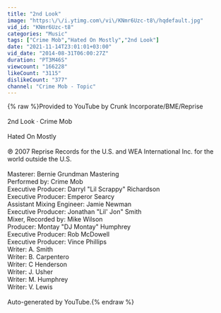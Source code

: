 ```yaml
---
title: "2nd Look"
image: "https:\/\/i.ytimg.com\/vi\/KNmr6Uzc-t8\/hqdefault.jpg"
vid_id: "KNmr6Uzc-t8"
categories: "Music"
tags: ["Crime Mob","Hated On Mostly","2nd Look"]
date: "2021-11-14T23:01:01+03:00"
vid_date: "2014-08-31T06:00:27Z"
duration: "PT3M46S"
viewcount: "166228"
likeCount: "3115"
dislikeCount: "377"
channel: "Crime Mob - Topic"
---
```

{% raw %}Provided to YouTube by Crunk Incorporate/BME/Reprise<br /><br />2nd Look · Crime Mob<br /><br />Hated On Mostly<br /><br />℗ 2007 Reprise Records for the U.S. and WEA International Inc. for the world outside the U.S.<br /><br />Masterer: Bernie Grundman Mastering<br />Performed by: Crime Mob<br />Executive  Producer: Darryl &quot;Lil Scrappy&quot; Richardson<br />Executive  Producer: Emperor Searcy<br />Assistant  Mixing  Engineer: Jamie Newman<br />Executive  Producer: Jonathan &quot;Lil' Jon&quot; Smith<br />Mixer, Recorded by: Mike Wilson<br />Producer: Montay &quot;DJ Montay&quot; Humphrey<br />Executive  Producer: Rob McDowell<br />Executive  Producer: Vince Phillips<br />Writer: A. Smith<br />Writer: B. Carpentero<br />Writer: C Henderson<br />Writer: J. Usher<br />Writer: M. Humphrey<br />Writer: V. Lewis<br /><br />Auto-generated by YouTube.{% endraw %}
